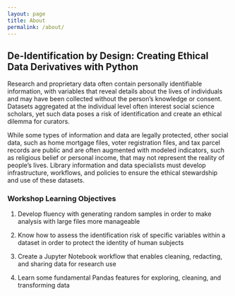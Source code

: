 ```yaml
---
layout: page
title: About
permalink: /about/
---
```


## De-Identification by Design: Creating Ethical Data Derivatives with Python

Research and proprietary data often contain personally identifiable information, with variables that reveal details about the lives of individuals and may have been collected without the person’s knowledge or consent. Datasets aggregated at the individual level often interest social science scholars, yet such data poses a risk of identification and create an ethical dilemma for curators.

While some types of information and data are legally protected, other social data, such as home mortgage files, voter registration files, and tax parcel records are public and are often augmented with modeled indicators, such as religious belief or personal income, that may not represent the reality of people’s lives. Library information and data specialists must develop infrastructure, workflows, and policies to ensure the ethical stewardship and use of these datasets.

### Workshop Learning Objectives

1. Develop fluency with generating random samples in order to make analysis with large files more manageable

2. Know how to assess the identification risk of specific variables within a dataset in order to protect the identity of human subjects

3. Create a Jupyter Notebook workflow that enables cleaning, redacting, and sharing data for research use

4. Learn some fundamental Pandas features for exploring, cleaning, and transforming data
